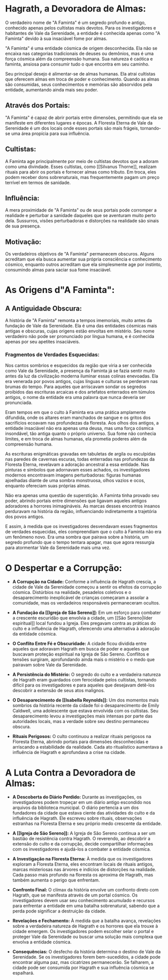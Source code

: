 # **Hagrath, a Devoradora de Almas:**

O verdadeiro nome de "A Faminta" é um segredo profundo e antigo, conhecido apenas pelos cultistas mais devotos. Para os investigadores e habitantes de Vale da Serenidade, a entidade é conhecida apenas como "A Faminta" devido à sua insaciável fome por almas.

"A Faminta" é uma entidade cósmica de origem desconhecida. Ela não se encaixa nas categorias tradicionais de deuses ou demônios, mas é uma força cósmica além da compreensão humana. Sua natureza é caótica e faminta, ansiosa para consumir tudo o que encontra em seu caminho.

Seu principal desejo é alimentar-se de almas humanas. Ela atrai cultistas que oferecem almas em troca de poder e conhecimento. Quando as almas são consumidas, seus conhecimentos e memórias são absorvidos pela entidade, aumentando ainda mais seu poder.
## **Através dos Portais:** 
"A Faminta" é capaz de abrir portais entre dimensões, permitindo que ela se manifeste em diferentes lugares e épocas. A Floresta Eterna de Vale da Serenidade é um dos locais onde esses portais são mais frágeis, tornando-se uma área propícia para sua influência.
## **Cultistas:** 
A Faminta age principalmente por meio de cultistas devotos que a adoram como uma divindade. Esses cultistas, como [[Silvanus Thorne]], realizam rituais para abrir os portais e fornecer almas como tributo. Em troca, eles podem receber dons sobrenaturais, mas frequentemente pagam um preço terrível em termos de sanidade.
## **Influência:** 
A mera proximidade de "A Faminta" ou de seus portais pode corromper a realidade e perturbar a sanidade daqueles que se aventuram muito perto dela. Sussurros, visões perturbadoras e distorções na realidade são sinais de sua presença.
## **Motivação:** 
Os verdadeiros objetivos de "A Faminta" permanecem obscuros. Alguns acreditam que ela busca aumentar sua própria consciência e conhecimento cósmico, enquanto outros acreditam que ela simplesmente age por instinto, consumindo almas para saciar sua fome insaciável.

# **As Origens d"A Faminta":**

## **A Antiguidade Obscura:** 
A história de "A Faminta" remonta a tempos imemoriais, muito antes da fundação de Vale da Serenidade. Ela é uma das entidades cósmicas mais antigas e obscuras, cujas origens estão envoltas em mistério. Seu nome verdadeiro não pode ser pronunciado por língua humana, e é conhecida apenas por seu apetites insaciáveis.

### **Fragmentos de Verdades Esquecidas:**

Nos cantos sombrios e esquecidos da região que viria a ser conhecida como Vale da Serenidade, a presença da Faminta já se fazia sentir muito antes da luz da civilização moderna iluminar essas colinas enevoadas. Ela era venerada por povos antigos, cujas línguas e culturas se perderam nas brumas do tempo. Para aqueles que arriscavam sondar os segredos proibidos das escrituras arcaicas e dos artefatos enterrados em túmulos antigos, o nome da entidade era uma palavra que nunca deveria ser pronunciada.

Eram tempos em que o culto à Faminta era uma prática amplamente difundida, onde os altares eram manchados de sangue e os gritos dos sacrifícios ecoavam nas profundezas da floresta. Aos olhos dos antigos, a entidade insaciável não era apenas uma deusa, mas uma força cósmica insondável, tão antiga quanto o próprio universo. Sua fome não conhecia limites, e em troca de almas humanas, ela prometia poderes além da compreensão humana.

As escrituras enigmáticas gravadas em tabuletas de argila ou esculpidas nas paredes de cavernas escuras, todas enterradas nas profundezas da Floresta Eterna, revelavam a adoração ancestral a essa entidade. Nas pinturas e símbolos que adornavam esses achados, os investigadores modernos encontravam imagens perturbadoras: figuras humanas ajoelhadas diante de uma sombra monstruosa, olhos vazios e ocos, enquanto ofereciam suas próprias almas.

Não era apenas uma questão de superstição. A Faminta tinha provado seu poder, abrindo portais entre dimensões que ligavam aqueles antigos adoradores a horrores inimagináveis. As marcas desses encontros insanos perduravam na história da região, influenciando indiretamente a trajetória dos povos antigos.

E assim, à medida que os investigadores desvendavam esses fragmentos de verdades esquecidas, eles compreendiam que o culto à Faminta não era um fenômeno novo. Era uma sombra que pairava sobre a história, um segredo profundo que o tempo tentara apagar, mas que agora ressurgia para atormentar Vale da Serenidade mais uma vez.

# **O Despertar e a Corrupção:**


- **A Corrupção na Cidade:** Conforme a influência de Hagrath crescia, a cidade de Vale da Serenidade começou a sentir os efeitos da corrupção cósmica. Distúrbios na realidade, pesadelos coletivos e o desaparecimento inexplicável de crianças começaram a assolar a comunidade, mas os verdadeiros responsáveis permaneceram ocultos.

- **A Fundação da [[Igreja de São Sereno]]:** Em um esforço para combater a crescente escuridão que envolvia a cidade, um [[São Sereno|líder espiritual]] local fundou a Igreja. Eles pregavam contra as práticas do culto e a influência de Hagrath, oferecendo uma alternativa à adoração da entidade cósmica.

- **O Conflito Entre Fé e Obscuridade:** A cidade ficou dividida entre aqueles que adoravam Hagrath em busca de poder e aqueles que buscavam proteção espiritual na Igreja de São Sereno. Conflitos e tensões surgiram, aprofundando ainda mais o mistério e o medo que pairavam sobre Vale da Serenidade.

- **A Persistência do Mistério:** O segredo do culto e a verdadeira natureza de Hagrath eram guardados com ferocidade pelos cultistas, tornando difícil para os investigadores e para aqueles que desejavam detê-los descobrir a extensão de seus atos malignos.

- **O Desaparecimento de [[Isabella Reynolds]]:** Um dos momentos mais sombrios da história recente da cidade foi o desaparecimento de Emily Caldwell, uma adolescente que estava envolvida com os cultistas. Seu desaparecimento levou a investigações mais intensas por parte das autoridades locais, mas a verdade sobre seu destino permaneceu obscura.

- **Rituais Perigosos:** O culto continuou a realizar rituais perigosos na Floresta Eterna, abrindo portais para dimensões desconhecidas e arriscando a estabilidade da realidade. Cada ato ritualístico aumentava a influência de Hagrath e aprofundava a crise na cidade.

# **A Luta Contra a Devoradora de Almas:**

- **A Descoberta do Diário Perdido:** Durante as investigações, os investigadores podem tropeçar em um diário antigo escondido nos arquivos da biblioteca municipal. O diário pertencia a um dos fundadores da cidade que estava ciente das atividades do culto e da influência de Hagrath. Ele escreveu sobre rituais, observações estranhas na Floresta Eterna e seu próprio medo crescente da entidade.
    
- **A [[Igreja de São Sereno]]:** A Igreja de São Sereno continua a ser um bastião de resistência contra Hagrath. O reverendo, ao descobrir a extensão do culto e da corrupção, decide compartilhar informações com os investigadores e ajudá-los a combater a entidade cósmica.
    
- **A Investigação na Floresta Eterna:** À medida que os investigadores exploram a Floresta Eterna, eles encontram locais de rituais antigos, marcas misteriosas nas árvores e indícios de distorções na realidade. Cada passo mais profundo na floresta os aproxima de Hagrath, mas também aumenta o perigo que enfrentam.
    
- **Confronto Final:** O clímax da história envolve um confronto direto com Hagrath, que se manifesta através de um portal cósmico. Os investigadores devem usar seu conhecimento acumulado e recursos para enfrentar a entidade em uma batalha sobrenatural, sabendo que a perda pode significar a destruição da cidade.
    
- **Revelações e Fechamento:** À medida que a batalha avança, revelações sobre a verdadeira natureza de Hagrath e os horrores que ela trouxe à cidade emergem. Os investigadores podem escolher selar o portal e proteger Vale da Serenidade ou buscar uma solução mais complexa que envolva a entidade cósmica.
    
- **Consequências:** O desfecho da história determina o destino de Vale da Serenidade. Se os investigadores forem bem-sucedidos, a cidade pode encontrar alguma paz, mas cicatrizes permanecerão. Se falharem, a cidade pode ser consumida por Hagrath e sua influência cósmica se espalhará.